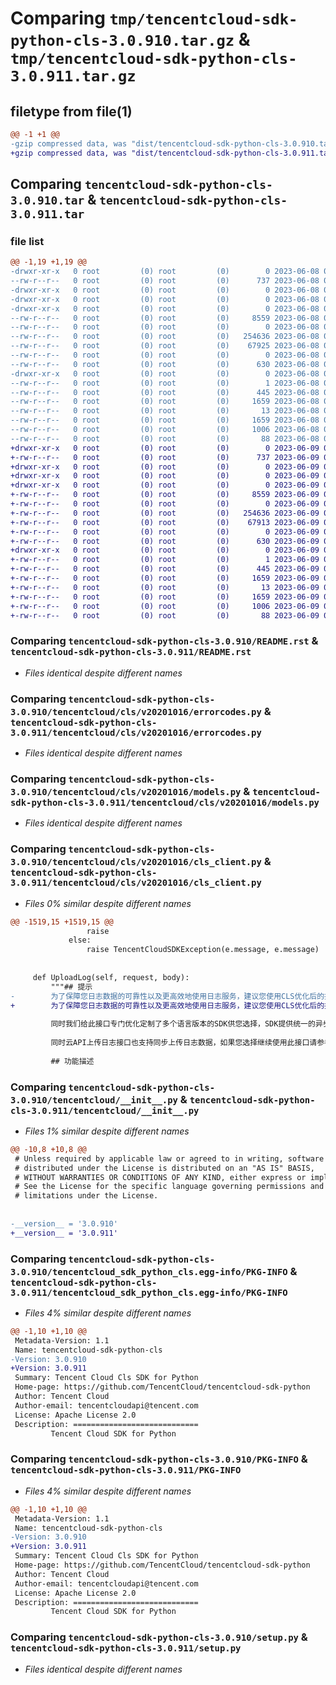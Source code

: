 # Comparing `tmp/tencentcloud-sdk-python-cls-3.0.910.tar.gz` & `tmp/tencentcloud-sdk-python-cls-3.0.911.tar.gz`

## filetype from file(1)

```diff
@@ -1 +1 @@
-gzip compressed data, was "dist/tencentcloud-sdk-python-cls-3.0.910.tar", last modified: Thu Jun  8 09:06:58 2023, max compression
+gzip compressed data, was "dist/tencentcloud-sdk-python-cls-3.0.911.tar", last modified: Fri Jun  9 02:15:57 2023, max compression
```

## Comparing `tencentcloud-sdk-python-cls-3.0.910.tar` & `tencentcloud-sdk-python-cls-3.0.911.tar`

### file list

```diff
@@ -1,19 +1,19 @@
-drwxr-xr-x   0 root         (0) root         (0)        0 2023-06-08 09:06:58.000000 tencentcloud-sdk-python-cls-3.0.910/
--rw-r--r--   0 root         (0) root         (0)      737 2023-06-08 09:06:58.000000 tencentcloud-sdk-python-cls-3.0.910/README.rst
-drwxr-xr-x   0 root         (0) root         (0)        0 2023-06-08 09:06:58.000000 tencentcloud-sdk-python-cls-3.0.910/tencentcloud/
-drwxr-xr-x   0 root         (0) root         (0)        0 2023-06-08 09:06:58.000000 tencentcloud-sdk-python-cls-3.0.910/tencentcloud/cls/
-drwxr-xr-x   0 root         (0) root         (0)        0 2023-06-08 09:06:58.000000 tencentcloud-sdk-python-cls-3.0.910/tencentcloud/cls/v20201016/
--rw-r--r--   0 root         (0) root         (0)     8559 2023-06-08 09:06:58.000000 tencentcloud-sdk-python-cls-3.0.910/tencentcloud/cls/v20201016/errorcodes.py
--rw-r--r--   0 root         (0) root         (0)        0 2023-06-08 09:06:58.000000 tencentcloud-sdk-python-cls-3.0.910/tencentcloud/cls/v20201016/__init__.py
--rw-r--r--   0 root         (0) root         (0)   254636 2023-06-08 09:06:58.000000 tencentcloud-sdk-python-cls-3.0.910/tencentcloud/cls/v20201016/models.py
--rw-r--r--   0 root         (0) root         (0)    67925 2023-06-08 09:06:58.000000 tencentcloud-sdk-python-cls-3.0.910/tencentcloud/cls/v20201016/cls_client.py
--rw-r--r--   0 root         (0) root         (0)        0 2023-06-08 09:06:58.000000 tencentcloud-sdk-python-cls-3.0.910/tencentcloud/cls/__init__.py
--rw-r--r--   0 root         (0) root         (0)      630 2023-06-08 09:06:58.000000 tencentcloud-sdk-python-cls-3.0.910/tencentcloud/__init__.py
-drwxr-xr-x   0 root         (0) root         (0)        0 2023-06-08 09:06:58.000000 tencentcloud-sdk-python-cls-3.0.910/tencentcloud_sdk_python_cls.egg-info/
--rw-r--r--   0 root         (0) root         (0)        1 2023-06-08 09:06:58.000000 tencentcloud-sdk-python-cls-3.0.910/tencentcloud_sdk_python_cls.egg-info/dependency_links.txt
--rw-r--r--   0 root         (0) root         (0)      445 2023-06-08 09:06:58.000000 tencentcloud-sdk-python-cls-3.0.910/tencentcloud_sdk_python_cls.egg-info/SOURCES.txt
--rw-r--r--   0 root         (0) root         (0)     1659 2023-06-08 09:06:58.000000 tencentcloud-sdk-python-cls-3.0.910/tencentcloud_sdk_python_cls.egg-info/PKG-INFO
--rw-r--r--   0 root         (0) root         (0)       13 2023-06-08 09:06:58.000000 tencentcloud-sdk-python-cls-3.0.910/tencentcloud_sdk_python_cls.egg-info/top_level.txt
--rw-r--r--   0 root         (0) root         (0)     1659 2023-06-08 09:06:58.000000 tencentcloud-sdk-python-cls-3.0.910/PKG-INFO
--rw-r--r--   0 root         (0) root         (0)     1006 2023-06-08 09:06:58.000000 tencentcloud-sdk-python-cls-3.0.910/setup.py
--rw-r--r--   0 root         (0) root         (0)       88 2023-06-08 09:06:58.000000 tencentcloud-sdk-python-cls-3.0.910/setup.cfg
+drwxr-xr-x   0 root         (0) root         (0)        0 2023-06-09 02:15:57.000000 tencentcloud-sdk-python-cls-3.0.911/
+-rw-r--r--   0 root         (0) root         (0)      737 2023-06-09 02:15:57.000000 tencentcloud-sdk-python-cls-3.0.911/README.rst
+drwxr-xr-x   0 root         (0) root         (0)        0 2023-06-09 02:15:57.000000 tencentcloud-sdk-python-cls-3.0.911/tencentcloud/
+drwxr-xr-x   0 root         (0) root         (0)        0 2023-06-09 02:15:57.000000 tencentcloud-sdk-python-cls-3.0.911/tencentcloud/cls/
+drwxr-xr-x   0 root         (0) root         (0)        0 2023-06-09 02:15:57.000000 tencentcloud-sdk-python-cls-3.0.911/tencentcloud/cls/v20201016/
+-rw-r--r--   0 root         (0) root         (0)     8559 2023-06-09 02:15:57.000000 tencentcloud-sdk-python-cls-3.0.911/tencentcloud/cls/v20201016/errorcodes.py
+-rw-r--r--   0 root         (0) root         (0)        0 2023-06-09 02:15:57.000000 tencentcloud-sdk-python-cls-3.0.911/tencentcloud/cls/v20201016/__init__.py
+-rw-r--r--   0 root         (0) root         (0)   254636 2023-06-09 02:15:57.000000 tencentcloud-sdk-python-cls-3.0.911/tencentcloud/cls/v20201016/models.py
+-rw-r--r--   0 root         (0) root         (0)    67913 2023-06-09 02:15:57.000000 tencentcloud-sdk-python-cls-3.0.911/tencentcloud/cls/v20201016/cls_client.py
+-rw-r--r--   0 root         (0) root         (0)        0 2023-06-09 02:15:57.000000 tencentcloud-sdk-python-cls-3.0.911/tencentcloud/cls/__init__.py
+-rw-r--r--   0 root         (0) root         (0)      630 2023-06-09 02:15:57.000000 tencentcloud-sdk-python-cls-3.0.911/tencentcloud/__init__.py
+drwxr-xr-x   0 root         (0) root         (0)        0 2023-06-09 02:15:57.000000 tencentcloud-sdk-python-cls-3.0.911/tencentcloud_sdk_python_cls.egg-info/
+-rw-r--r--   0 root         (0) root         (0)        1 2023-06-09 02:15:57.000000 tencentcloud-sdk-python-cls-3.0.911/tencentcloud_sdk_python_cls.egg-info/dependency_links.txt
+-rw-r--r--   0 root         (0) root         (0)      445 2023-06-09 02:15:57.000000 tencentcloud-sdk-python-cls-3.0.911/tencentcloud_sdk_python_cls.egg-info/SOURCES.txt
+-rw-r--r--   0 root         (0) root         (0)     1659 2023-06-09 02:15:57.000000 tencentcloud-sdk-python-cls-3.0.911/tencentcloud_sdk_python_cls.egg-info/PKG-INFO
+-rw-r--r--   0 root         (0) root         (0)       13 2023-06-09 02:15:57.000000 tencentcloud-sdk-python-cls-3.0.911/tencentcloud_sdk_python_cls.egg-info/top_level.txt
+-rw-r--r--   0 root         (0) root         (0)     1659 2023-06-09 02:15:57.000000 tencentcloud-sdk-python-cls-3.0.911/PKG-INFO
+-rw-r--r--   0 root         (0) root         (0)     1006 2023-06-09 02:15:57.000000 tencentcloud-sdk-python-cls-3.0.911/setup.py
+-rw-r--r--   0 root         (0) root         (0)       88 2023-06-09 02:15:57.000000 tencentcloud-sdk-python-cls-3.0.911/setup.cfg
```

### Comparing `tencentcloud-sdk-python-cls-3.0.910/README.rst` & `tencentcloud-sdk-python-cls-3.0.911/README.rst`

 * *Files identical despite different names*

### Comparing `tencentcloud-sdk-python-cls-3.0.910/tencentcloud/cls/v20201016/errorcodes.py` & `tencentcloud-sdk-python-cls-3.0.911/tencentcloud/cls/v20201016/errorcodes.py`

 * *Files identical despite different names*

### Comparing `tencentcloud-sdk-python-cls-3.0.910/tencentcloud/cls/v20201016/models.py` & `tencentcloud-sdk-python-cls-3.0.911/tencentcloud/cls/v20201016/models.py`

 * *Files identical despite different names*

### Comparing `tencentcloud-sdk-python-cls-3.0.910/tencentcloud/cls/v20201016/cls_client.py` & `tencentcloud-sdk-python-cls-3.0.911/tencentcloud/cls/v20201016/cls_client.py`

 * *Files 0% similar despite different names*

```diff
@@ -1519,15 +1519,15 @@
                 raise
             else:
                 raise TencentCloudSDKException(e.message, e.message)
 
 
     def UploadLog(self, request, body):
         """## 提示
-        为了保障您日志数据的可靠性以及更高效地使用日志服务，建议您使用CLS优化后的接口[上传结构化日志](https://cloud.tencent.com/document/product/614/16873)上传日志。
+        为了保障您日志数据的可靠性以及更高效地使用日志服务，建议您使用CLS优化后的接口[上传结构化日志](https://cloud.tencent.com/document/product/614/16873)。
 
         同时我们给此接口专门优化定制了多个语言版本的SDK供您选择，SDK提供统一的异步发送、资源控制、自动重试、优雅关闭、感知上报等功能，使上报日志功能更完善，详情请参考[SDK采集](https://cloud.tencent.com/document/product/614/67157)。
 
         同时云API上传日志接口也支持同步上传日志数据，如果您选择继续使用此接口请参考下文。
 
         ## 功能描述
```

### Comparing `tencentcloud-sdk-python-cls-3.0.910/tencentcloud/__init__.py` & `tencentcloud-sdk-python-cls-3.0.911/tencentcloud/__init__.py`

 * *Files 1% similar despite different names*

```diff
@@ -10,8 +10,8 @@
 # Unless required by applicable law or agreed to in writing, software
 # distributed under the License is distributed on an "AS IS" BASIS,
 # WITHOUT WARRANTIES OR CONDITIONS OF ANY KIND, either express or implied.
 # See the License for the specific language governing permissions and
 # limitations under the License.
 
 
-__version__ = '3.0.910'
+__version__ = '3.0.911'
```

### Comparing `tencentcloud-sdk-python-cls-3.0.910/tencentcloud_sdk_python_cls.egg-info/PKG-INFO` & `tencentcloud-sdk-python-cls-3.0.911/tencentcloud_sdk_python_cls.egg-info/PKG-INFO`

 * *Files 4% similar despite different names*

```diff
@@ -1,10 +1,10 @@
 Metadata-Version: 1.1
 Name: tencentcloud-sdk-python-cls
-Version: 3.0.910
+Version: 3.0.911
 Summary: Tencent Cloud Cls SDK for Python
 Home-page: https://github.com/TencentCloud/tencentcloud-sdk-python
 Author: Tencent Cloud
 Author-email: tencentcloudapi@tencent.com
 License: Apache License 2.0
 Description: ============================
         Tencent Cloud SDK for Python
```

### Comparing `tencentcloud-sdk-python-cls-3.0.910/PKG-INFO` & `tencentcloud-sdk-python-cls-3.0.911/PKG-INFO`

 * *Files 4% similar despite different names*

```diff
@@ -1,10 +1,10 @@
 Metadata-Version: 1.1
 Name: tencentcloud-sdk-python-cls
-Version: 3.0.910
+Version: 3.0.911
 Summary: Tencent Cloud Cls SDK for Python
 Home-page: https://github.com/TencentCloud/tencentcloud-sdk-python
 Author: Tencent Cloud
 Author-email: tencentcloudapi@tencent.com
 License: Apache License 2.0
 Description: ============================
         Tencent Cloud SDK for Python
```

### Comparing `tencentcloud-sdk-python-cls-3.0.910/setup.py` & `tencentcloud-sdk-python-cls-3.0.911/setup.py`

 * *Files identical despite different names*

